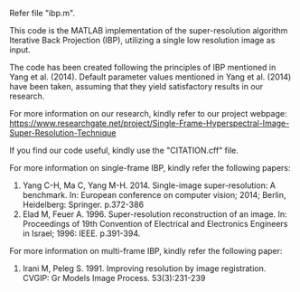 Refer file "ibp.m".

This code is the MATLAB implementation of the super-resolution algorithm Iterative Back Projection (IBP), utilizing a single low resolution image as input. 

The code has been created following the principles of IBP mentioned in Yang et al. (2014). Default parameter values mentioned in Yang et al. (2014) have been taken, assuming that they yield satisfactory results in our research.

For more information on our research, kindly refer to our project webpage:  https://www.researchgate.net/project/Single-Frame-Hyperspectral-Image-Super-Resolution-Technique

If you find our code useful, kindly use the "CITATION.cff" file.

For more information on single-frame IBP, kindly refer the following papers:
1. Yang C-H, Ma C, Yang M-H. 2014. Single-image super-resolution: A benchmark. In: European conference on computer vision; 2014; Berlin, Heidelberg: Springer. p.372-386
2. Elad M, Feuer A. 1996. Super-resolution reconstruction of an image. In: Proceedings of 19th Convention of Electrical and Electronics Engineers in Israel; 1996: IEEE. p.391-394.

For more information on multi-frame IBP, kindly refer the following paper:
1. Irani M, Peleg S. 1991. Improving resolution by image registration. CVGIP: Gr Models Image Process. 53(3):231-239

